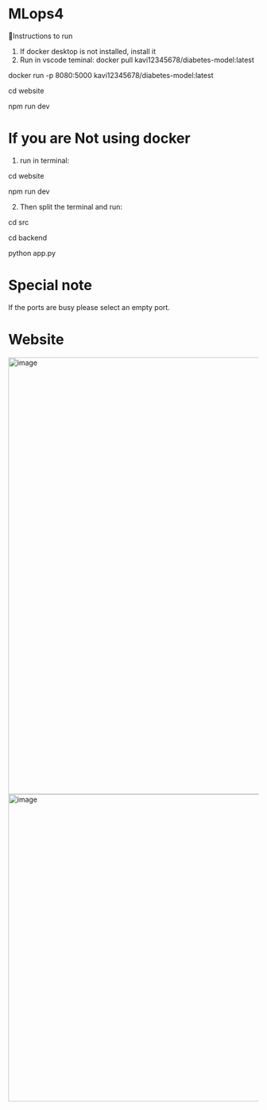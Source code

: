 # MLops4
🚀Instructions to run
1.	If docker desktop is not installed, install it
2.	Run in vscode teminal:
docker pull kavi12345678/diabetes-model:latest

docker run -p 8080:5000 kavi12345678/diabetes-model:latest

cd website

npm run dev

# If you are Not using docker
1. run in terminal:

cd website

npm run dev

2. Then split the terminal and run:
   
cd src

cd backend

python app.py



# Special note
If the ports are busy please select an empty port.


# Website

<img width="1182" height="877" alt="image" src="https://github.com/user-attachments/assets/67726545-8bae-4f38-958c-dce691c13c8f" />

<img width="1220" height="617" alt="image" src="https://github.com/user-attachments/assets/e2822d5e-b758-4d65-a03f-d435623fe22e" />
